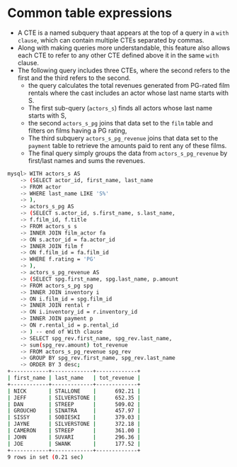 # Common table expressions

- A CTE is a named subquery thaat appears at the top of a query in a `with clause`, which can contain multiple CTEs separated by commas.
- Along with making queries more understandable, this feature also allows each CTE to refer to any other CTE defined above it in the same `with` clause.
- The following query includes three CTEs, where the second refers to the first and the third refers to the second.
  - the query calculates the total revenues generated from PG-rated film rentals where the cast includes an actor whose last name starts with S.
  - The first sub-query (`actors_s`) finds all actors whose last name starts with S, 
  - the second `actors_s_pg` joins that data set to the `film` table and filters on films having a PG rating, 
  - The third subquery `actors_s_pg_revenue` joins that data set to the `payment` table to retrieve the amounts paid to rent any of these films.
  - The final query simply groups the data from `actors_s_pg_revenue` by first/last names and sums the revenues.

```bash
mysql> WITH actors_s AS
    -> (SELECT actor_id, first_name, last_name
    -> FROM actor
    -> WHERE last_name LIKE 'S%'
    -> ),
    -> actors_s_pg AS
    -> (SELECT s.actor_id, s.first_name, s.last_name,
    -> f.film_id, f.title
    -> FROM actors_s s
    -> INNER JOIN film_actor fa
    -> ON s.actor_id = fa.actor_id
    -> INNER JOIN film f
    -> ON f.film_id = fa.film_id
    -> WHERE f.rating = 'PG'
    -> ),
    -> actors_s_pg_revenue AS
    -> (SELECT spg.first_name, spg.last_name, p.amount
    -> FROM actors_s_pg spg
    -> INNER JOIN inventory i
    -> ON i.film_id = spg.film_id
    -> INNER JOIN rental r
    -> ON i.inventory_id = r.inventory_id
    -> INNER JOIN payment p
    -> ON r.rental_id = p.rental_id
    -> ) -- end of With clause
    -> SELECT spg_rev.first_name, spg_rev.last_name,
    -> sum(spg_rev.amount) tot_revenue
    -> FROM actors_s_pg_revenue spg_rev
    -> GROUP BY spg_rev.first_name, spg_rev.last_name
    -> ORDER BY 3 desc;
+------------+-------------+-------------+
| first_name | last_name   | tot_revenue |
+------------+-------------+-------------+
| NICK       | STALLONE    |      692.21 |
| JEFF       | SILVERSTONE |      652.35 |
| DAN        | STREEP      |      509.02 |
| GROUCHO    | SINATRA     |      457.97 |
| SISSY      | SOBIESKI    |      379.03 |
| JAYNE      | SILVERSTONE |      372.18 |
| CAMERON    | STREEP      |      361.00 |
| JOHN       | SUVARI      |      296.36 |
| JOE        | SWANK       |      177.52 |
+------------+-------------+-------------+
9 rows in set (0.21 sec)
```

